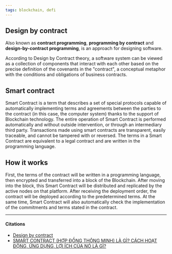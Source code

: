 ```yaml
---
tags: blockchain, defi
---
```


## Design by contract
Also known as **contract programming**, **programming by contract** and **design-by-contract programming**, is an approach for designing software.

According to Design by Contract theory, a software system can be viewed as a collection of components that interact with each other based on the precise definition of the covenants in the "contract", a conceptual metaphor with the conditions and obligations of business contracts.


## Smart contract
Smart Contract is a term that describes a set of special protocols capable of automatically implementing terms and agreements between the parties to the contract (in this case, the computer system) thanks to the support of Blockchain technology.
The entire operation of Smart Contract is performed automatically and without outside intervention, or through an intermediary third party. Transactions made using smart contracts are transparent, easily traceable, and cannot be tampered with or reversed. The terms in a Smart Contract are equivalent to a legal contract and are written in the programming language.

## How it works
First, the terms of the contract will be written in a programming language, then encrypted and transferred into a block of the Blockchain. After moving into the block, this Smart Contract will be distributed and replicated by the active nodes on that platform.
After receiving the deployment order, the contract will be deployed according to the predetermined terms. At the same time, Smart Contract will also automatically check the implementation of the commitments and terms stated in the contract.

---
#### Citations
- [Design by contract](https://en.wikipedia.org/wiki/Design_by_contract#Description)
- [SMART CONTRACT (HỢP ĐỒNG THÔNG MINH) LÀ GÌ? CÁCH HOẠT ĐỘNG, ỨNG DỤNG, LỢI ÍCH CỦA NÓ LÀ GÌ?](https://vicogroup.vn/cong-nghe-moi/smart-contract-hop-dong-thong-minh-la-gi-cach-hoat-dong-ung-dung-loi-ich-cua-no-la-gi-22746.html)